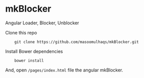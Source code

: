 # mkBlocker
Angular Loader, Blocker, Unblocker

Clone this repo
```
    git clone https://github.com/masoomulhaqs/mkBlocker.git
```

Install Bower dependencies
```
    bower install
```

And, open `/pages/index.html` file the angular mkBlocker.


